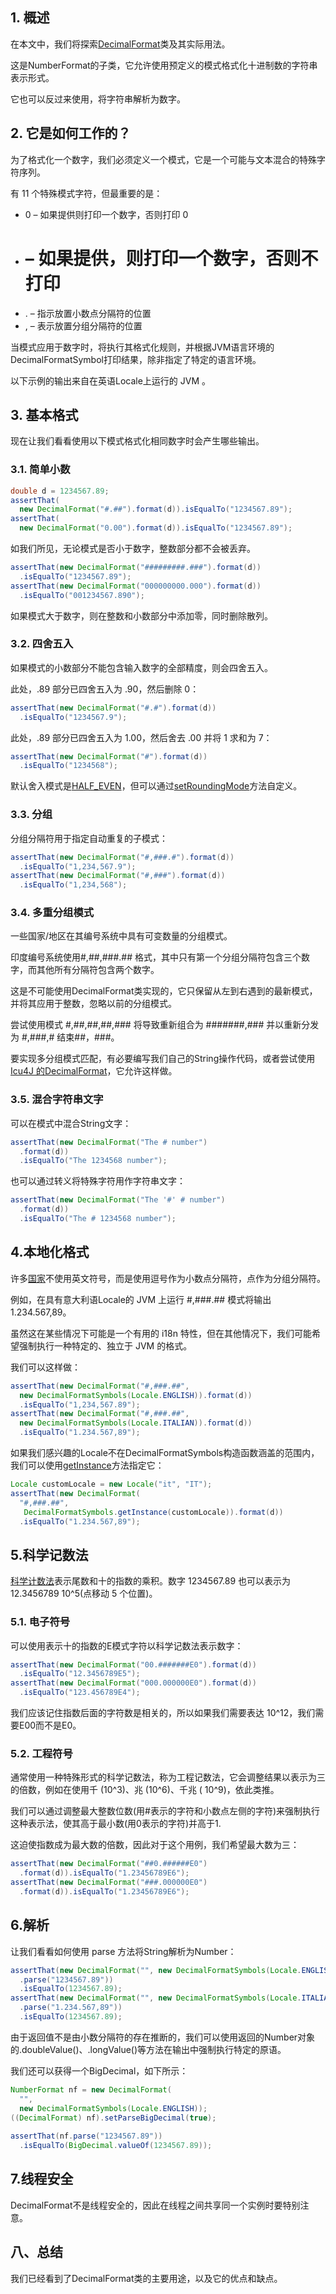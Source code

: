 ## 1. 概述

在本文中，我们将探索[DecimalFormat](https://docs.oracle.com/en/java/javase/11/docs/api/java.base/java/text/DecimalFormat.html)类及其实际用法。

这是NumberFormat的子类，它允许使用预定义的模式格式化十进制数的字符串表示形式。

它也可以反过来使用，将字符串解析为数字。

## 2. 它是如何工作的？

为了格式化一个数字，我们必须定义一个模式，它是一个可能与文本混合的特殊字符序列。

有 11 个特殊模式字符，但最重要的是：

-   0 – 如果提供则打印一个数字，否则打印 0
-   # – 如果提供，则打印一个数字，否则不打印
-   . – 指示放置小数点分隔符的位置
-   , – 表示放置分组分隔符的位置

当模式应用于数字时，将执行其格式化规则，并根据JVM语言环境的DecimalFormatSymbol打印结果，除非指定了特定的语言环境。

以下示例的输出来自在英语Locale上运行的 JVM 。

## 3. 基本格式

现在让我们看看使用以下模式格式化相同数字时会产生哪些输出。

### 3.1. 简单小数

```java
double d = 1234567.89;    
assertThat(
  new DecimalFormat("#.##").format(d)).isEqualTo("1234567.89");
assertThat(
  new DecimalFormat("0.00").format(d)).isEqualTo("1234567.89");

```

如我们所见，无论模式是否小于数字，整数部分都不会被丢弃。

```java
assertThat(new DecimalFormat("#########.###").format(d))
  .isEqualTo("1234567.89");
assertThat(new DecimalFormat("000000000.000").format(d))
  .isEqualTo("001234567.890");

```

如果模式大于数字，则在整数和小数部分中添加零，同时删除散列。

### 3.2. 四舍五入

如果模式的小数部分不能包含输入数字的全部精度，则会四舍五入。

此处，.89 部分已四舍五入为 .90，然后删除 0：

```java
assertThat(new DecimalFormat("#.#").format(d))
  .isEqualTo("1234567.9");

```

此处，.89 部分已四舍五入为 1.00，然后舍去 .00 并将 1 求和为 7：

```java
assertThat(new DecimalFormat("#").format(d))
  .isEqualTo("1234568");

```

默认舍入模式是[HALF_EVEN](https://docs.oracle.com/en/java/javase/11/docs/api/java.base/java/math/RoundingMode.html#HALF_EVEN)，但可以通过[setRoundingMode](https://docs.oracle.com/en/java/javase/11/docs/api/java.base/java/text/DecimalFormat.html#setRoundingMode(java.math.RoundingMode))方法自定义。

### 3.3. 分组

分组分隔符用于指定自动重复的子模式：

```java
assertThat(new DecimalFormat("#,###.#").format(d))
  .isEqualTo("1,234,567.9");
assertThat(new DecimalFormat("#,###").format(d))
  .isEqualTo("1,234,568");

```

### 3.4. 多重分组模式

一些国家/地区在其编号系统中具有可变数量的分组模式。

印度编号系统使用#,##,###.## 格式，其中只有第一个分组分隔符包含三个数字，而其他所有分隔符包含两个数字。

这是不可能使用DecimalFormat类实现的，它只保留从左到右遇到的最新模式，并将其应用于整数，忽略以前的分组模式。

尝试使用模式 #,##,##,##,### 将导致重新组合为 #######,### 并以重新分发为 #,###,# 结束##，###。

要实现多分组模式匹配，有必要编写我们自己的String操作代码，或者尝试使用[Icu4J 的DecimalFormat](https://ssl.icu-project.org/apiref/icu4j/com/ibm/icu/text/DecimalFormat.html)，它允许这样做。

### 3.5. 混合字符串文字

可以在模式中混合String文字：

```java
assertThat(new DecimalFormat("The # number")
  .format(d))
  .isEqualTo("The 1234568 number");

```

也可以通过转义将特殊字符用作字符串文字：

```java
assertThat(new DecimalFormat("The '#' # number")
  .format(d))
  .isEqualTo("The # 1234568 number");

```

## 4.本地化格式

许多[国家](https://en.wikipedia.org/wiki/Decimal_separator#Hindu–Arabic_numeral_system)不使用英文符号，而是使用逗号作为小数点分隔符，点作为分组分隔符。

例如，在具有意大利语Locale的 JVM 上运行 #,###.## 模式将输出 1.234.567,89。

虽然这在某些情况下可能是一个有用的 i18n 特性，但在其他情况下，我们可能希望强制执行一种特定的、独立于 JVM 的格式。

我们可以这样做：

```java
assertThat(new DecimalFormat("#,###.##", 
  new DecimalFormatSymbols(Locale.ENGLISH)).format(d))
  .isEqualTo("1,234,567.89");
assertThat(new DecimalFormat("#,###.##", 
  new DecimalFormatSymbols(Locale.ITALIAN)).format(d))
  .isEqualTo("1.234.567,89");

```

如果我们感兴趣的Locale不在DecimalFormatSymbols构造函数涵盖的范围内，我们可以使用[getInstance](https://docs.oracle.com/en/java/javase/11/docs/api/java.base/java/text/NumberFormat.html#getInstance())方法指定它：

```java
Locale customLocale = new Locale("it", "IT");
assertThat(new DecimalFormat(
  "#,###.##", 
   DecimalFormatSymbols.getInstance(customLocale)).format(d))
  .isEqualTo("1.234.567,89");
```

## 5.科学记数法

[科学计数法](https://en.wikipedia.org/wiki/Scientific_notation)表示尾数和十的指数的乘积。数字 1234567.89 也可以表示为 12.3456789  10^5(点移动 5 个位置)。

### 5.1. 电子符号

可以使用表示十的指数的E模式字符以科学记数法表示数字：

```java
assertThat(new DecimalFormat("00.#######E0").format(d))
  .isEqualTo("12.3456789E5");
assertThat(new DecimalFormat("000.000000E0").format(d))
  .isEqualTo("123.456789E4");

```

我们应该记住指数后面的字符数是相关的，所以如果我们需要表达 10^12，我们需要E00而不是E0。

### 5.2. 工程符号

通常使用一种特殊形式的科学记数法，称为工程记数法，它会调整结果以表示为三的倍数，例如在使用千 (10^3)、兆 (10^6)、千兆 ( 10^9)，依此类推。

我们可以通过调整最大整数位数(用#表示的字符和小数点左侧的字符)来强制执行这种表示法，使其高于最小数(用0表示的字符)并高于1.

这迫使指数成为最大数的倍数，因此对于这个用例，我们希望最大数为三：

```java
assertThat(new DecimalFormat("##0.######E0")
  .format(d)).isEqualTo("1.23456789E6");		
assertThat(new DecimalFormat("###.000000E0")
  .format(d)).isEqualTo("1.23456789E6");

```

## 6.解析

让我们看看如何使用 parse 方法将String解析为Number：

```java
assertThat(new DecimalFormat("", new DecimalFormatSymbols(Locale.ENGLISH))
  .parse("1234567.89"))
  .isEqualTo(1234567.89);
assertThat(new DecimalFormat("", new DecimalFormatSymbols(Locale.ITALIAN))
  .parse("1.234.567,89"))
  .isEqualTo(1234567.89);
```

由于返回值不是由小数分隔符的存在推断的，我们可以使用返回的Number对象的.doubleValue()、.longValue()等方法在输出中强制执行特定的原语。

我们还可以获得一个BigDecimal，如下所示：

```java
NumberFormat nf = new DecimalFormat(
  "", 
  new DecimalFormatSymbols(Locale.ENGLISH));
((DecimalFormat) nf).setParseBigDecimal(true);
 
assertThat(nf.parse("1234567.89"))
  .isEqualTo(BigDecimal.valueOf(1234567.89));

```

## 7.线程安全

DecimalFormat不是线程安全的，因此在线程之间共享同一个实例时要特别注意。

## 八、总结

我们已经看到了DecimalFormat类的主要用途，以及它的优点和缺点。